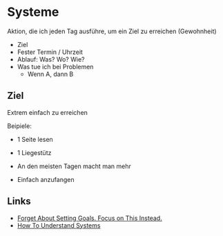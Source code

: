 # Systeme

Aktion, die ich jeden Tag ausführe, um ein Ziel zu erreichen (Gewohnheit)

- Ziel
- Fester Termin / Uhrzeit
- Ablauf: Was? Wo? Wie?
- Was tue ich bei Problemen
    + Wenn A, dann B

## Ziel

Extrem einfach zu erreichen

Beipiele:

- 1 Seite lesen
- 1 Liegestütz

- An den meisten Tagen macht man mehr
- Einfach anzufangen

## Links

- [Forget About Setting Goals. Focus on This Instead.](https://jamesclear.com/goals-systems)
- [How To Understand Systems](https://neilkakkar.com/understanding-systems.html)